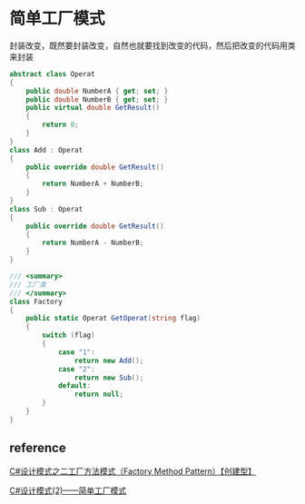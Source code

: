 # 简单工厂模式

封装改变，既然要封装改变，自然也就要找到改变的代码，然后把改变的代码用类来封装

```csharp
abstract class Operat
{
    public double NumberA { get; set; }
    public double NumberB { get; set; }
    public virtual double GetResult()
    {
        return 0;
    }
}
class Add : Operat
{
    public override double GetResult()
    {
        return NumberA + NumberB;
    }
}
class Sub : Operat
{
    public override double GetResult()
    {
        return NumberA - NumberB;
    }
}

/// <summary>
/// 工厂类
/// </summary>
class Factory
{
    public static Operat GetOperat(string flag)
    {
        switch (flag)
        {
            case "1":
                return new Add();
            case "2":
                return new Sub();
            default:
                return null;
        }
    }
}
```

## reference

[C#设计模式之二工厂方法模式（Factory Method Pattern）【创建型】](http://www.cnblogs.com/PatrickLiu/p/7567880.html)

[C#设计模式(2)——简单工厂模式](http://www.cnblogs.com/zhili/p/SimpleFactory.html)
